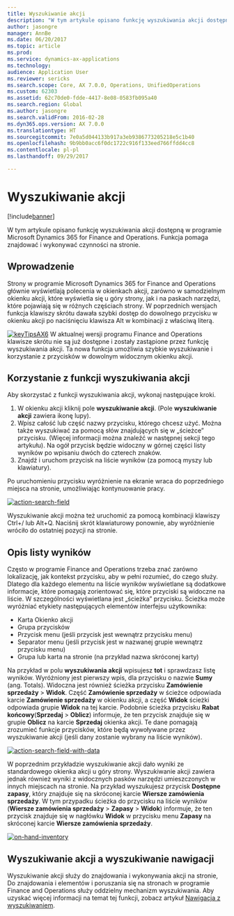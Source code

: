 ```yaml
---
title: Wyszukiwanie akcji
description: "W tym artykule opisano funkcję wyszukiwania akcji dostępną w programie Microsoft Dynamics 365 for Finance and Operations. Funkcja pomaga znajdować i wykonywać czynności na stronie."
author: jasongre
manager: AnnBe
ms.date: 06/20/2017
ms.topic: article
ms.prod: 
ms.service: dynamics-ax-applications
ms.technology: 
audience: Application User
ms.reviewer: sericks
ms.search.scope: Core, AX 7.0.0, Operations, UnifiedOperations
ms.custom: 62303
ms.assetid: 62c70de0-fdde-4417-8e08-0583fb095a40
ms.search.region: Global
ms.author: jasongre
ms.search.validFrom: 2016-02-28
ms.dyn365.ops.version: AX 7.0.0
ms.translationtype: HT
ms.sourcegitcommit: 7e0a5d044133b917a3eb9386773205218e5c1b40
ms.openlocfilehash: 9b9bb0acc6f0dc1722c916f133eed766ffdd4cc8
ms.contentlocale: pl-pl
ms.lasthandoff: 09/29/2017

---
```


# <a name="action-search"></a>Wyszukiwanie akcji

[!include[banner](../includes/banner.md)]


W tym artykule opisano funkcję wyszukiwania akcji dostępną w programie Microsoft Dynamics 365 for Finance and Operations. Funkcja pomaga znajdować i wykonywać czynności na stronie.

<a name="introduction"></a>Wprowadzenie
------------

Strony w programie Microsoft Dynamics 365 for Finance and Operations głównie wyświetlają polecenia w okienkach akcji, zarówno w samodzielnym okienku akcji, które wyświetla się u góry strony, jak i na paskach narzędzi, które pojawiają się w różnych częściach strony. W poprzednich wersjach funkcja klawiszy skrótu dawała szybki dostęp do dowolnego przycisku w okienku akcji po naciśnięciu klawisza Alt w kombinacji z właściwą literą. 

[![keyTipsAX6](./media/keytipsax6.png)](./media/keytipsax6.png) W aktualnej wersji programu Finance and Operations klawisze skrótu nie są już dostępne i zostały zastąpione przez funkcję wyszukiwania akcji. Ta nowa funkcja umożliwia szybkie wyszukiwanie i korzystanie z przycisków w dowolnym widocznym okienku akcji.

## <a name="using-action-search"></a>Korzystanie z funkcji wyszukiwania akcji
Aby skorzystać z funkcji wyszukiwania akcji, wykonaj następujące kroki.

1.  W okienku akcji kliknij pole **wyszukiwanie akcji**. (Pole **wyszukiwanie akcji** zawiera ikonę lupy).
2.  Wpisz całość lub część nazwy przycisku, którego chcesz użyć. Można także wyszukiwać za pomocą słów znajdujących się w „ścieżce” przycisku. (Więcej informacji można znaleźć w następnej sekcji tego artykułu). Na ogół przycisk będzie widoczny w górnej części listy wyników po wpisaniu dwóch do czterech znaków.
3.  Znajdź i uruchom przycisk na liście wyników (za pomocą myszy lub klawiatury).

Po uruchomieniu przycisku wyróżnienie na ekranie wraca do poprzedniego miejsca na stronie, umożliwiając kontynuowanie pracy. 

[![action-search-field](./media/action-search-field.png)](./media/action-search-field.png)

Wyszukiwanie akcji można też uruchomić za pomocą kombinacji klawiszy Ctrl+/ lub Alt+Q. Naciśnij skrót klawiaturowy ponownie, aby wyróżnienie wróciło do ostatniej pozycji na stronie.

## <a name="understanding-the-results-list"></a>Opis listy wyników
Często w programie Finance and Operations trzeba znać zarówno lokalizację, jak kontekst przycisku, aby w pełni rozumieć, do czego służy. Dlatego dla każdego elementu na liście wyników wyświetlane są dodatkowe informacje, które pomagają zorientować się, które przyciski są widoczne na liście. W szczególności wyświetlana jest „ścieżka” przycisku. Ścieżka może wyróżniać etykiety następujących elementów interfejsu użytkownika:

-   Karta Okienko akcji
-   Grupa przycisków
-   Przycisk menu (jeśli przycisk jest wewnątrz przycisku menu)
-   Separator menu (jeśli przycisk jest w nazwanej grupie wewnątrz przycisku menu)
-   Grupa lub karta na stronie (na przykład nazwa skróconej karty)

Na przykład w polu **wyszukiwania akcji** wpisujesz **tot** i sprawdzasz listę wyników. Wyróżniony jest pierwszy wpis, dla przycisku o nazwie **Sumy** (ang. Totals). Widoczna jest również ścieżka przycisku **Zamówienie sprzedaży** &gt; **Widok**. Część **Zamówienie sprzedaży** w ścieżce odpowiada karcie **Zamówienie sprzedaży** w okienku akcji, a część **Widok** ścieżki odpowiada grupie **Widok** na tej karcie. Podobnie ścieżka przycisku **Rabat końcowy**(**Sprzedaj** &gt; **Oblicz**) informuje, że ten przycisk znajduje się w grupie **Oblicz** na karcie **Sprzedaj** okienka akcji. Te dane pomagają zrozumieć funkcje przycisków, które będą wywoływane przez wyszukiwanie akcji (jeśli dany zostanie wybrany na liście wyników). 

[![action-search-field-with-data](./media/action-search-field-with-data.png)](./media/action-search-field-with-data.png) 

W poprzednim przykładzie wyszukiwanie akcji dało wyniki ze standardowego okienka akcji u góry strony. Wyszukiwanie akcji zawiera jednak również wyniki z widocznych pasków narzędzi umieszczonych w innych miejscach na stronie. Na przykład wyszukujesz przycisk **Dostępne zapasy**, który znajduje się na skróconej karcie **Wiersze zamówienia sprzedaży**. W tym przypadku ścieżka do przycisku na liście wyników (**Wiersze zamówienia sprzedaży** &gt; **Zapasy** &gt; **Widok**) informuje, że ten przycisk znajduje się w nagłówku **Widok** w przycisku menu **Zapasy** na skróconej karcie **Wiersze zamówienia sprzedaży**. 

[![on-hand-inventory](./media/on-hand-inventory.png)](./media/on-hand-inventory.png)

## <a name="action-search-vs-navigation-search"></a>Wyszukiwanie akcji a wyszukiwanie nawigacji
Wyszukiwanie akcji służy do znajdowania i wykonywania akcji na stronie, Do znajdowania i elementów i poruszania się na stronach w programie Finance and Operations służy oddzielny mechanizm wyszukiwania. Aby uzyskać więcej informacji na temat tej funkcji, zobacz artykuł [Nawigacja z wyszukiwaniem](navigation-search.md).





